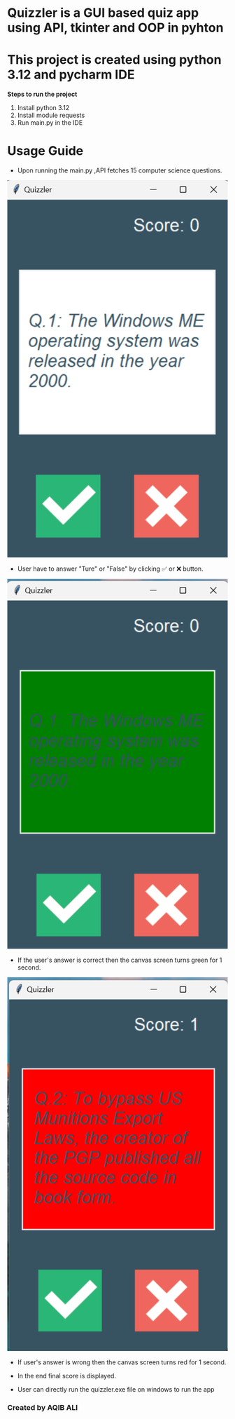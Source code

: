 # Quizzler is a GUI based quiz app using API, tkinter and OOP in pyhton
# This project is created using python 3.12 and pycharm IDE

**Steps to run the project**
1. Install python 3.12
2. Install module requests
3. Run main.py in the IDE

# Usage Guide
- Upon running the main.py ,API fetches 15 computer science questions.

![Screenshot1](./images/Screenshot1.png)

- User have to answer "Ture" or "False" by clicking ✅ or ❌ button.

![Screenshot2](./images/Screenshot2.png)

- If the user's answer is correct then the canvas screen turns green for 1 second.

![Screenshot3](./images/Screenshot3.png)

- If user's answer is wrong then the canvas screen turns red for 1 second.

- In the end final score is displayed.

- User can directly run the quizzler.exe file on windows to run the app


### Created by AQIB ALI


